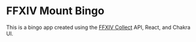 # FFXIV Mount Bingo
This is a bingo app created using the [FFXIV Collect](https://ffxivcollect.com) API, React, and Chakra UI.
